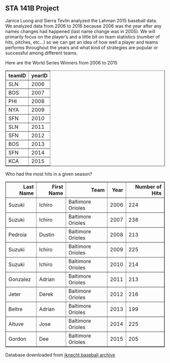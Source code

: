 ## STA 141B Project

Janice Luong and Sierra Tevlin analyzed the Lahman 2015 baseball data. We analyzed data from 2006 to 2016 because 2006 was the year after any names changes had happened (last name change was in 2005). We will primarily focus on the player’s and a little bit on team statistics (number of hits, pitches, etc...) so we can get an idea of how well a player and teams performs throughout the years and what kind of strategies are popular or successful among different teams.

Here are the World Series Winners from 2006 to 2015

<table border="1" class="dataframe">
  <thead>
    <tr style="text-align: right;">
      <th>teamID</th>
      <th>yearID</th>
    </tr>
  </thead>
  <tbody>
    <tr>
      <td>SLN</td>
      <td>2006</td>
    </tr>
    <tr>
      <td>BOS</td>
      <td>2007</td>
    </tr>
    <tr>
      <td>PHI</td>
      <td>2008</td>
    </tr>
    <tr>
      <td>NYA</td>
      <td>2009</td>
    </tr>
    <tr>
      <td>SFN</td>
      <td>2010</td>
    </tr>
    <tr>
      <td>SLN</td>
      <td>2011</td>
    </tr>
    <tr>
      <td>SFN</td>
      <td>2012</td>
    </tr>
    <tr>
      <td>BOS</td>
      <td>2013</td>
    </tr>
    <tr>
      <td>SFN</td>
      <td>2014</td>
    </tr>
    <tr>
      <td>KCA</td>
      <td>2015</td>
    </tr>
  </tbody>
</table>

Who had the most hits in a given season?

<table border="1" class="dataframe">
  <thead>
    <tr style="text-align: right;">
      <th>Last Name</th>
      <th>First Name</th>
      <th>Team</th>
      <th>Year</th>
      <th>Number of Hits</th>
    </tr>
  </thead>
  <tbody>
    <tr>
      <td>Suzuki</td>
      <td>Ichiro</td>
      <td>Baltimore Orioles</td>
      <td>2006</td>
      <td>224</td>
    </tr>
    <tr>
      <td>Suzuki</td>
      <td>Ichiro</td>
      <td>Baltimore Orioles</td>
      <td>2007</td>
      <td>238</td>
    </tr>
    <tr>
      <td>Pedroia</td>
      <td>Dustin</td>
      <td>Baltimore Orioles</td>
      <td>2008</td>
      <td>213</td>
    </tr>
    <tr>
      <td>Suzuki</td>
      <td>Ichiro</td>
      <td>Baltimore Orioles</td>
      <td>2009</td>
      <td>225</td>
    </tr>
    <tr>
      <td>Suzuki</td>
      <td>Ichiro</td>
      <td>Baltimore Orioles</td>
      <td>2010</td>
      <td>214</td>
    </tr>
    <tr>
      <td>Gonzalez</td>
      <td>Adrian</td>
      <td>Baltimore Orioles</td>
      <td>2011</td>
      <td>213</td>
    </tr>
    <tr>
      <td>Jeter</td>
      <td>Derek</td>
      <td>Baltimore Orioles</td>
      <td>2012</td>
      <td>216</td>
    </tr>
    <tr>
      <td>Beltre</td>
      <td>Adrian</td>
      <td>Baltimore Orioles</td>
      <td>2013</td>
      <td>199</td>
    </tr>
    <tr>
      <td>Altuve</td>
      <td>Jose</td>
      <td>Baltimore Orioles</td>
      <td>2014</td>
      <td>225</td>
    </tr>
    <tr>
      <td>Gordon</td>
      <td>Dee</td>
      <td>Baltimore Orioles</td>
      <td>2015</td>
      <td>205</td>
    </tr>
  </tbody>
</table>



Database downloaded from [jknecht baseball archive](https://github.com/jknecht/baseball-archive-sqlite/blob/master/lahman2015.sqlite)